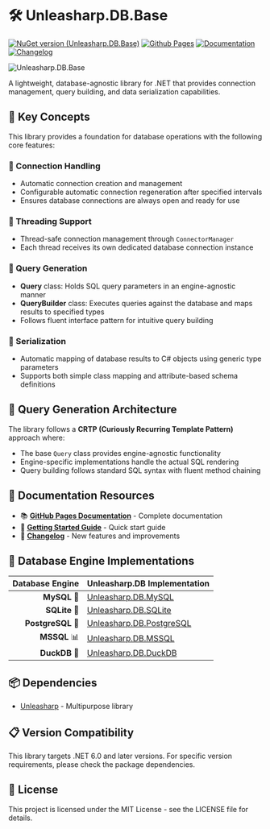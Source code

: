﻿# 🛠️ Unleasharp.DB.Base

[![NuGet version (Unleasharp.DB.Base)](https://img.shields.io/nuget/v/Unleasharp.DB.Base.svg?style=flat-square&logo=nuget)](https://www.nuget.org/packages/Unleasharp.DB.Base/)
[![Github Pages](https://img.shields.io/badge/home-Github_Pages_-blue?logo=github)](https://trabersoftware.github.io/Unleasharp.DB.Base)
[![Documentation](https://img.shields.io/badge/dev-Documentation-blue?logo=googledocs)](https://trabersoftware.github.io/Unleasharp.DB.Base/docs/)
[![Changelog](https://img.shields.io/badge/dev-Changelog-blue?logo=keepachangelog)](https://trabersoftware.github.io/Unleasharp.DB.Base/docs/changelog/)

![Unleasharp.DB.Base](https://socialify.git.ci/TraberSoftware/Unleasharp.DB.Base/image?description=1&font=Inter&logo=https%3A%2F%2Fraw.githubusercontent.com%2FTraberSoftware%2FUnleasharp%2Frefs%2Fheads%2Fmain%2Fassets%2Flogo-small.png&name=1&owner=1&pattern=Circuit+Board&theme=Light)

A lightweight, database-agnostic library for .NET that provides connection management, query building, and data serialization capabilities.

## 🎯 Key Concepts

This library provides a foundation for database operations with the following core features:

### 🔌 Connection Handling
- Automatic connection creation and management
- Configurable automatic connection regeneration after specified intervals
- Ensures database connections are always open and ready for use

### 🧵 Threading Support
- Thread-safe connection management through `ConnectorManager`
- Each thread receives its own dedicated database connection instance

### 📝 Query Generation
- **Query** class: Holds SQL query parameters in an engine-agnostic manner
- **QueryBuilder** class: Executes queries against the database and maps results to specified types
- Follows fluent interface pattern for intuitive query building

### 🔄 Serialization
- Automatic mapping of database results to C# objects using generic type parameters
- Supports both simple class mapping and attribute-based schema definitions

## 🔧 Query Generation Architecture

The library follows a **CRTP (Curiously Recurring Template Pattern)** approach where:
- The base `Query` class provides engine-agnostic functionality
- Engine-specific implementations handle the actual SQL rendering
- Query building follows standard SQL syntax with fluent method chaining

## 📖 Documentation Resources

- 📚 **[GitHub Pages Documentation](https://trabersoftware.github.io/Unleasharp.DB.Base/docs/)** - Complete documentation
- 🎯 **[Getting Started Guide](https://trabersoftware.github.io/Unleasharp.DB.Base/docs/getting-started/)** - Quick start guide
- 📝 **[Changelog](https://trabersoftware.github.io/Unleasharp.DB.Base/docs/changelog/)** - New features and improvements

## 🚀 Database Engine Implementations

| Database Engine   | Unleasharp.DB Implementation
|------------------:|----------------------------------------------------------------------------------------|
| **MySQL**      🐬 | [Unleasharp.DB.MySQL](https://github.com/TraberSoftware/Unleasharp.DB.MySQL)           |
| **SQLite**     💾 | [Unleasharp.DB.SQLite](https://github.com/TraberSoftware/Unleasharp.DB.SQLite)         |
| **PostgreSQL** 🐘 | [Unleasharp.DB.PostgreSQL](https://github.com/TraberSoftware/Unleasharp.DB.PostgreSQL) |
| **MSSQL**      📊 | [Unleasharp.DB.MSSQL](https://github.com/TraberSoftware/Unleasharp.DB.MSSQL)           |
| **DuckDB**     🦆 | [Unleasharp.DB.DuckDB](https://github.com/TraberSoftware/Unleasharp.DB.DuckDB)         |

## 📦 Dependencies

- [Unleasharp](https://github.com/TraberSoftware/Unleasharp) - Multipurpose library

## 📋 Version Compatibility

This library targets .NET 6.0 and later versions. For specific version requirements, please check the package dependencies.

## 📄 License

This project is licensed under the MIT License - see the LICENSE file for details.
